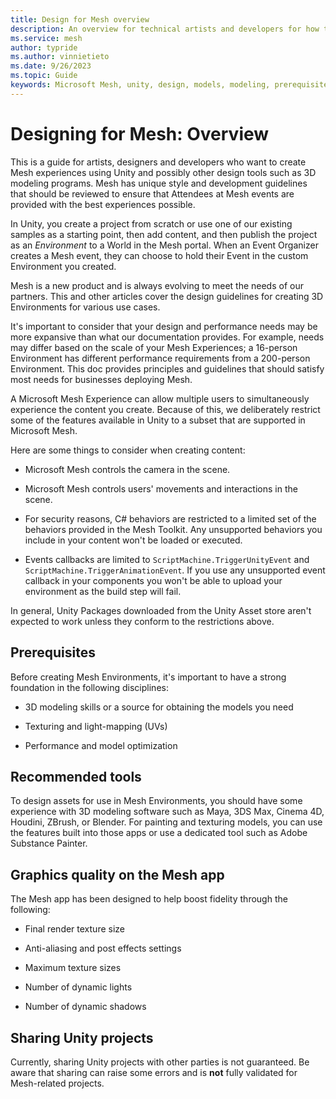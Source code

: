 ```yaml
---
title: Design for Mesh overview
description: An overview for technical artists and developers for how to design for Mesh.
ms.service: mesh
author: typride
ms.author: vinnietieto
ms.date: 9/26/2023
ms.topic: Guide
keywords: Microsoft Mesh, unity, design, models, modeling, prerequisites
---
```


# Designing for Mesh: Overview

This is a guide for artists, designers and developers who want to create Mesh experiences using Unity and possibly other design tools such as 3D modeling programs. Mesh has unique style and development guidelines that should be reviewed to ensure that Attendees at Mesh events are provided with the best experiences possible.

In Unity, you create a project from scratch or use one of our existing samples as a starting point, then add content, and then publish the project as an *Environment* to a World in the Mesh portal. When an Event Organizer creates a Mesh event, they can choose to hold their Event in the custom Environment you created.  

Mesh is a new product and is always evolving to meet the needs of our partners. This and other articles cover the design guidelines for creating 3D Environments for various use cases.

It's important to consider that your design and performance needs may be more expansive than what our documentation provides. For example, needs may
differ based on the scale of your Mesh Experiences; a 16-person Environment has different performance requirements from a 200-person
Environment. This doc provides principles and guidelines that should satisfy most needs for businesses deploying Mesh.

A Microsoft Mesh Experience can allow multiple users to simultaneously experience the content you create. Because of this, we deliberately restrict some of the features
available in Unity to a subset that are supported in Microsoft Mesh. 

Here are some things to consider when creating content:

- Microsoft Mesh controls the camera in the scene.

- Microsoft Mesh controls users' movements and interactions in the scene.

- For security reasons, C# behaviors are restricted to a limited set of the behaviors provided in the Mesh Toolkit. Any unsupported behaviors you include in your content won't be loaded or executed.

- Events callbacks are limited to `ScriptMachine.TriggerUnityEvent` and `ScriptMachine.TriggerAnimationEvent`. If you use any unsupported event callback in your components you won't be able to upload your environment as the build step will fail.

In general, Unity Packages downloaded from the Unity Asset store aren't expected to work unless they conform to the restrictions above.

## Prerequisites

Before creating Mesh Environments, it's important to have a strong foundation in the following disciplines:

- 3D modeling skills or a source for obtaining the models you need

- Texturing and light-mapping (UVs)

- Performance and model optimization

## Recommended tools

To design assets for use in Mesh Environments, you should have some experience with 3D modeling software such as Maya, 3DS Max, Cinema 4D, Houdini, ZBrush, or Blender. For painting and texturing models, you can use the features built into those apps or use a dedicated tool such as Adobe Substance Painter.

## Graphics quality on the Mesh app

The Mesh app has been designed to help boost fidelity through the following:

- Final render texture size

- Anti-aliasing and post effects settings

- Maximum texture sizes

- Number of dynamic lights

- Number of dynamic shadows

## Sharing Unity projects

Currently, sharing Unity projects with other parties is not guaranteed. Be aware that sharing can raise some errors and is **not** fully validated for Mesh-related projects.

